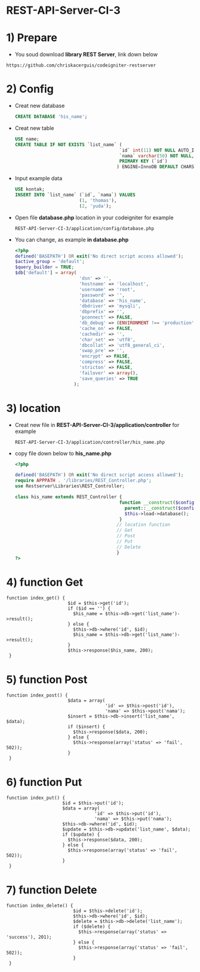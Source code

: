 # REST-API-Server-CI-3

# 1) Prepare
  - You soud download **library REST Server**, link down below
  ```gitbash
  https://github.com/chriskacerguis/codeigniter-restserver
  ```

# 2) Config
  - Creat new database
    ```sql
    CREATE DATABASE 'his_name';
    ```
  - Creat new table
    ```sql
    USE name;
    CREATE TABLE IF NOT EXISTS `list_name` (
                                           `id` int(11) NOT NULL AUTO_INCREMENT,
                                           `nama` varchar(50) NOT NULL,
                                           PRIMARY KEY (`id`)
                                          ) ENGINE=InnoDB DEFAULT CHARSET=latin1 AUTO_INCREMENT=8 ;
    ```
  - Input example data
    ```sql
    USE kontak;
    INSERT INTO `list_name` (`id`, `nama`) VALUES
                            (1, 'thomas'),
                            (2, 'yuda');
    ```
  - Open file **database.php** location in your codeigniter
    for example
    ```
    REST-API-Server-CI-3/application/config/database.php
    ```
  - You can change, as example **in database.php**
    ```php
    <?php
    defined('BASEPATH') OR exit('No direct script access allowed');
    $active_group = 'default';
    $query_builder = TRUE;
    $db['default'] = array(
                            'dsn' => '',
                            'hostname' => 'localhost',
                            'username' => 'root',
                            'password' => '',
                            'database' => 'his_name',
                            'dbdriver' => 'mysqli',
                            'dbprefix' => '',
                            'pconnect' => FALSE,
                            'db_debug' => (ENVIRONMENT !== 'production'),
                            'cache_on' => FALSE,
                            'cachedir' => '',
                            'char_set' => 'utf8',
                            'dbcollat' => 'utf8_general_ci',
                            'swap_pre' => '',
                            'encrypt' => FALSE,
                            'compress' => FALSE,
                            'stricton' => FALSE,
                            'failover' => array(),
                            'save_queries' => TRUE
                          );
    ```
    
# 3) location
  - Creat new file in **REST-API-Server-CI-3/application/controller**
    for example
    ```
    REST-API-Server-CI-3/application/controller/his_name.php
    ```
  - copy file down below to **his_name.php**
    ```php
    <?php
    
    defined('BASEPATH') OR exit('No direct script access allowed');
    require APPPATH . '/libraries/REST_Controller.php';
    use Restserver\Libraries\REST_Controller;

    class his_name extends REST_Controller {
                                           function __construct($config = 'rest') {
                                             parent::__construct($config);
                                             $this->load->database();
                                           }
                                          // location function
                                          // Get
                                          // Post
                                          // Put
                                          // Delete
                                          }
    ?>
    ```
    
# 4) function Get
    function index_get() {
                           $id = $this->get('id');
                           if ($id == '') {
                             $his_name = $this->db->get('list_name')->result();
                           } else {
                             $this->db->where('id', $id);
                             $his_name = $this->db->get('list_name')->result();
                           }
                           $this->response($his_name, 200);
     }
    
# 5) function Post
    function index_post() {
                           $data = array(
                                         'id' => $this->post('id'),
                                         'nama' => $this->post('nama');
                           $insert = $this->db->insert('list_name', $data);
                           if ($insert) {
                             $this->response($data, 200);
                           } else {
                             $this->response(array('status' => 'fail', 502));
                           }
     }
     
# 6) function Put
    function index_put() {
                         $id = $this->put('id');
                         $data = array(
                                     'id' => $this->put('id'),
                                     'nama' => $this->put('nama');
                         $this->db->where('id', $id);
                         $update = $this->db->update('list_name', $data);
                         if ($update) {
                           $this->response($data, 200);
                         } else {
                           $this->response(array('status' => 'fail', 502));
                         }
     }
    
# 7) function Delete
    function index_delete() {
                             $id = $this->delete('id');
                             $this->db->where('id', $id);
                             $delete = $this->db->delete('list_name');
                             if ($delete) {
                               $this->response(array('status' => 'success'), 201);
                             } else {
                               $this->response(array('status' => 'fail', 502));
                             }
     }
